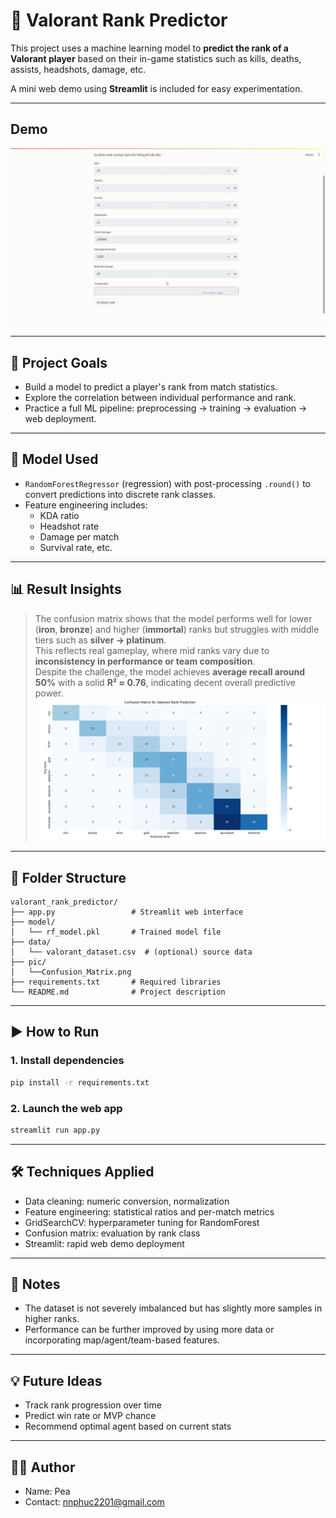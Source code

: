 # 🎯 Valorant Rank Predictor

This project uses a machine learning model to **predict the rank of a Valorant player** based on their in-game statistics such as kills, deaths, assists, headshots, damage, etc.

A mini web demo using **Streamlit** is included for easy experimentation.

---

## Demo
![Demo](pic/demo.gif)


---

## 🚀 Project Goals

- Build a model to predict a player's rank from match statistics.
- Explore the correlation between individual performance and rank.
- Practice a full ML pipeline: preprocessing → training → evaluation → web deployment.

---

## 🧠 Model Used

- `RandomForestRegressor` (regression) with post-processing `.round()` to convert predictions into discrete rank classes.
- Feature engineering includes:
  - KDA ratio
  - Headshot rate
  - Damage per match
  - Survival rate, etc.

---

## 📊 Result Insights

> The confusion matrix shows that the model performs well for lower (**iron**, **bronze**) and higher (**immortal**) ranks but struggles with middle tiers such as **silver → platinum**.  
> This reflects real gameplay, where mid ranks vary due to **inconsistency in performance or team composition**.  
> Despite the challenge, the model achieves **average recall around 50%** with a solid **R² ≈ 0.76**, indicating decent overall predictive power.
![ConfusionMatrix](pic/Confusion_Matrix.png)

---

## 📁 Folder Structure

```
valorant_rank_predictor/
├── app.py                 # Streamlit web interface
├── model/
│   └── rf_model.pkl       # Trained model file
├── data/
│   └── valorant_dataset.csv  # (optional) source data
├── pic/
│   └──Confusion_Matrix.png
├── requirements.txt       # Required libraries
└── README.md              # Project description
```

---

## ▶️ How to Run

### 1. Install dependencies
```bash
pip install -r requirements.txt
```

### 2. Launch the web app
```bash
streamlit run app.py
```

---

## 🛠️ Techniques Applied

- Data cleaning: numeric conversion, normalization
- Feature engineering: statistical ratios and per-match metrics
- GridSearchCV: hyperparameter tuning for RandomForest
- Confusion matrix: evaluation by rank class
- Streamlit: rapid web demo deployment

---

## 📌 Notes

- The dataset is not severely imbalanced but has slightly more samples in higher ranks.
- Performance can be further improved by using more data or incorporating map/agent/team-based features.

---

## 💡 Future Ideas

- Track rank progression over time
- Predict win rate or MVP chance
- Recommend optimal agent based on current stats

---

## 👨‍💻 Author

- Name: Pea
- Contact: nnphuc2201@gmail.com